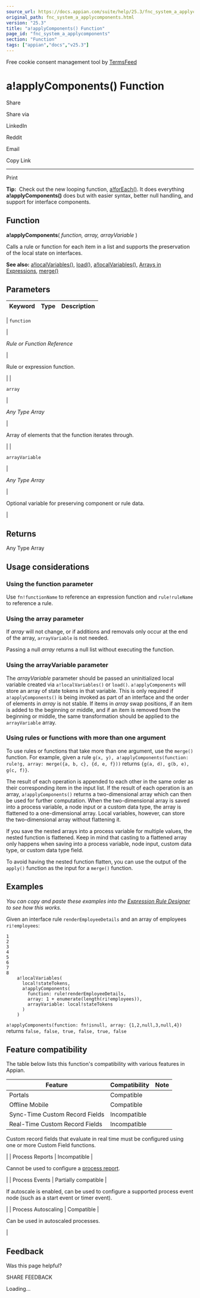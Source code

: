 ```yaml
---
source_url: https://docs.appian.com/suite/help/25.3/fnc_system_a_applycomponents.html
original_path: fnc_system_a_applycomponents.html
version: "25.3"
title: "a!applyComponents() Function"
page_id: "fnc_system_a_applycomponents"
section: "Function"
tags: ["appian","docs","v25.3"]
---
```



Free cookie consent management tool by [TermsFeed](https://www.termsfeed.com/)

# a!applyComponents() Function

Share

Share via

LinkedIn

Reddit

Email

Copy Link

* * *

Print

**Tip:**  Check out the new looping function, [a!forEach()](fnc_looping_a_foreach.html). It does everything **a!applyComponents()** does but with easier syntax, better null handling, and support for interface components.

## Function

**a!applyComponents**( _function, array, arrayVariable_ )

Calls a rule or function for each item in a list and supports the preservation of the local state on interfaces.

**See also:** [a!localVariables()](fnc_evaluation_a_localvariables.html), [load()](fnc_evaluation_load.html), [a!localVariables()](fnc_evaluation_a_localvariables.html), [Arrays in Expressions](parts-of-an-expression.html#arrays), [merge()](fnc_looping_merge.html)

## Parameters

| Keyword | Type | Description |
| --- | --- | --- |
|
`function`

 |

_Rule or Function Reference_

 |

Rule or expression function.

 |
|

`array`

 |

_Any Type Array_

 |

Array of elements that the function iterates through.

 |
|

`arrayVariable`

 |

_Any Type Array_

 |

Optional variable for preserving component or rule data.

 |

## Returns

Any Type Array

## Usage considerations

### Using the function parameter

Use `fn!functionName` to reference an expression function and `rule!ruleName` to reference a rule.

### Using the array parameter

If _array_ will not change, or if additions and removals only occur at the end of the array, `arrayVariable` is not needed.

Passing a null _array_ returns a null list without executing the function.

### Using the arrayVariable parameter

The _arrayVariable_ parameter should be passed an uninitialized local variable created via `a!localVariables()` or `load()`. `a!applyComponents` will store an array of state tokens in that variable. This is only required if `a!applyComponents()` is being invoked as part of an interface and the order of elements in _array_ is not stable. If items in _array_ swap positions, if an item is added to the beginning or middle, and if an item is removed from the beginning or middle, the same transformation should be applied to the `arrayVariable` array.

### Using rules or functions with more than one argument

To use rules or functions that take more than one argument, use the `merge()` function. For example, given a rule `g(x, y), a!applyComponents(function: rule!g, array: merge({a, b, c}, {d, e, f}))` returns `{g(a, d), g(b, e), g(c, f)}`.

The result of each operation is appended to each other in the same order as their corresponding item in the input list. If the result of each operation is an array, `a!applyComponents()` returns a two-dimensional array which can then be used for further computation. When the two-dimensional array is saved into a process variable, a node input or a custom data type, the array is flattened to a one-dimensional array. Local variables, however, can store the two-dimensional array without flattening it.

If you save the nested arrays into a process variable for multiple values, the nested function is flattened. Keep in mind that casting to a flattened array only happens when saving into a process variable, node input, custom data type, or custom data type field.

To avoid having the nested function flatten, you can use the output of the `apply()` function as the input for a `merge()` function.

## Examples

_You can copy and paste these examples into the [Expression Rule Designer](Expression_Rules.html) to see how this works._

Given an interface rule `renderEmployeeDetails` and an array of employees `ri!employees`:

```
1
2
3
4
5
6
7
8
	a!localVariables(
	  local!stateTokens,
	  a!applyComponents(
	    function: rule!renderEmployeeDetails,
	    array: 1 + enumerate(length(ri!employees)),
	    arrayVariable: local!stateTokens
	  )
	)
```

`a!applyComponents(function: fn!isnull, array: {1,2,null,3,null,4})` returns `false, false, true, false, true, false`

## Feature compatibility

The table below lists this function's compatibility with various features in Appian.

| Feature | Compatibility | Note |
| --- | --- | --- |
| Portals | Compatible |  |
| Offline Mobile | Compatible |  |
| Sync-Time Custom Record Fields | Incompatible |  |
| Real-Time Custom Record Fields | Incompatible |
Custom record fields that evaluate in real time must be configured using one or more Custom Field functions.

 |
| Process Reports | Incompatible |

Cannot be used to configure a [process report](Process_Reports.html).

 |
| Process Events | Partially compatible |

If autoscale is enabled, can be used to configure a supported process event node (such as a start event or timer event).

 |
| Process Autoscaling | Compatible |

Can be used in autoscaled processes.

 |

## Feedback

Was this page helpful?

SHARE FEEDBACK

Loading...